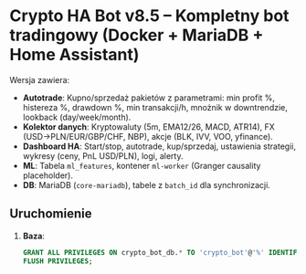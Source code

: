 # Crypto HA Bot v8.5 – Kompletny bot tradingowy (Docker + MariaDB + Home Assistant)

Wersja zawiera:
- **Autotrade**: Kupno/sprzedaż pakietów z parametrami: min profit %, histereza %, drawdown %, min transakcji/h, mnożnik w downtrendzie, lookback (day/week/month).
- **Kolektor danych**: Kryptowaluty (5m, EMA12/26, MACD, ATR14), FX (USD→PLN/EUR/GBP/CHF, NBP), akcje (BLK, IVV, VOO, yfinance).
- **Dashboard HA**: Start/stop, autotrade, kup/sprzedaj, ustawienia strategii, wykresy (ceny, PnL USD/PLN), logi, alerty.
- **ML**: Tabela `ml_features`, kontener `ml-worker` (Granger causality placeholder).
- **DB**: MariaDB (`core-mariadb`), tabele z `batch_id` dla synchronizacji.

## Uruchomienie
1. **Baza**:
   ```sql
   GRANT ALL PRIVILEGES ON crypto_bot_db.* TO 'crypto_bot'@'%' IDENTIFIED BY 'TwojeHaslo123';
   FLUSH PRIVILEGES;